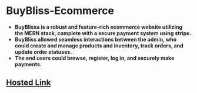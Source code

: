 # BuyBliss-Ecommerce 
-  **BuyBlissa is a robust and feature-rich ecommerce website utilizing the MERN stack, complete with a secure payment system using stripe.**
- **BuyBliss allowed seamless interactions between the admin, who could create and manage products and inventory, track orders, and update order statuses.**
- **The end users could browse, register, log in, and securely make payments.**
## [Hosted Link](https://buybliss.netlify.app/)
